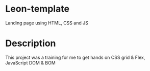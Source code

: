 # Leon-template

Landing page using HTML, CSS and JS

# Description

This project was a training for me to get hands on CSS grid & Flex, JavaScript DOM & BOM
